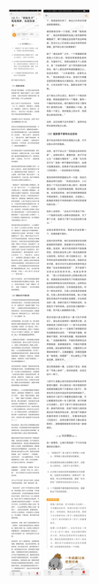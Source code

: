 ![](../../images/2017年06月/XY0616“欲取先予”，既是规律，也是权谋.jpg)
![](../../images/2017年06月/XY0616“欲取先予”，既是规律，也是权谋2.jpg)

